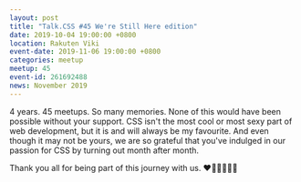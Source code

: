 ```yaml
---
layout: post
title: "Talk.CSS #45 We're Still Here edition"
date: 2019-10-04 19:00:00 +0800
location: Rakuten Viki
event-date: 2019-11-06 19:00:00 +0800
categories: meetup
meetup: 45
event-id: 261692488
news: November 2019
---
```

4 years. 45 meetups. So many memories. None of this would have been possible without your support. CSS isn't the most cool or most sexy part of web development, but it is and will always be my favourite. And even though it may not be yours, we are so grateful that you've indulged in our passion for CSS by turning out month after month. 

Thank you all for being part of this journey with us. ❤️🧡💛💚💙💜